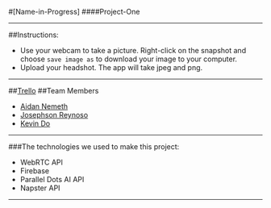 #[Name-in-Progress]
####Project-One

---------------

##Instructions:
* Use your webcam to take a picture. Right-click on the snapshot and choose `save image as` to download your image to your computer. 
* Upload your headshot. The app will take jpeg and png.

---------------
##[Trello](https://trello.com/b/aIbXUAJ1/project-one)
##Team Members
* [Aidan Nemeth](https://github.com/ironaidan)
* [Josephson Reynoso](https://github.com/JSR88431)
* [Kevin Do](https://github.com/do-kevin)

---------------

###The technologies we used to make this project:
- WebRTC API
- Firebase
- Parallel Dots AI API
- Napster API

--------------
